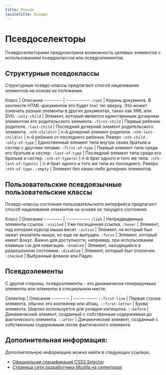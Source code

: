 ```yaml
---
title: Pseudo
localeTitle: Псевдо
---
```

# Псевдоселекторы

Псевдоселекторами предусмотрена возможность целевых элементов с использованием псевдоклассов или псевдоэлементов.

## Структурные псевдоклассы

Структурные псевдо-классы предлагают способ нацеливания элементов на основе их положения.

Класс | Описание --------- | ------------ `:root` | Корень документа. В контексте HTML-документов это будет `html` тег вверху. Это может означать разные элементы в других документах, таких как XML или SVG. `:only-child` | Элемент, который является единственным дочерним элементом его родительского элемента. `:first-child` | Первый ребенок родителя. `:last-child` | Последний дочерний элемент родительского элемента. `:nth-child(n)` | n-й дочерний элемент родителя. `:nth-last-child(n)` | n-й ребенок от последнего ребенка. Реверс `:nth-child` . `:only-of-type` | Единственный элемент типа внутри своих братьев и сестер с другими типами. `:first-of-type` | Первый элемент типа среди его братьев и сестер. `:last-of-type` | Последний элемент типа среди его братьев и сестер. `:nth-of-type(n)` | n-й брат одного и того же типа. `:nth-last-of-type(n)` | n-й брат одного и того же типа из последнего. Реверс `:nth-of-type` . `:empty` | Элемент без каких-либо дочерних элементов.

## Пользовательские псевдоязычные пользовательские классы

Псевдо-классы состояния пользовательского интерфейса предлагают способ нацеливания элементов на основе их текущего состояния.

Класс | Описание --------- | ------------ `:link` | Непредвиденные элементы ссылок. `:visited` | Уже посещенная ссылка. `:hover` | Элемент, над которым курсор мыши висит. `:active` | Элемент, на который был нажат указатель мыши, но еще не выпущен. `:focus` | Элемент, который имеет фокус. Важно для доступности, например, при использовании клавиши `tab` для навигации. `:enabled` | Элемент, находящийся в разрешенном состоянии. `:disabled` | Элемент, который был отключен. `:checked` | Выбранный флажок или Радио.

## Псевдоэлементы

С другой стороны, псевдоэлементы - это динамически генерируемые элементы или элементы в специальном месте.

Селектор | Описание --------- | ------------ `::first-line` | Первая строка элемента, обычно это контейнер или абзац. `::first-letter` | Буква элемента. Широко используется для укладки капюшона. `::before` | Динамический элемент, созданный с собственным содержимым до фактического элемента. `::after` | Динамический элемент, созданный с собственным содержимым после фактического элемента.

## Дополнительная информация:

Дополнительную информацию можно найти в следующих ссылках.

*   [Официальная спецификация CSS3 Selector](https://www.w3.org/TR/css3-selectors/#structural-pseudos)
*   [Страница сети разработчика Mozilla на селекторах](https://developer.mozilla.org/en-US/docs/Web/CSS/CSS_Selectors)